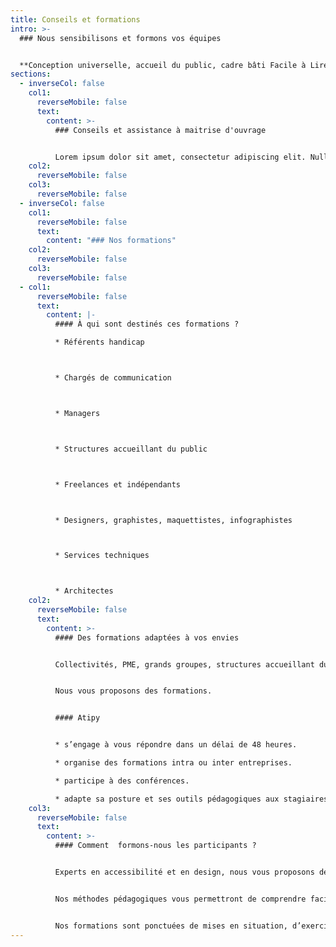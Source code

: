 ```yaml
---
title: Conseils et formations
intro: >-
  ### Nous sensibilisons et formons vos équipes


  **Conception universelle, accueil du public, cadre bâti Facile à Lire et à Comprendre, signalétique accessible… Découvrez nos thématiques et nos formats.**
sections:
  - inverseCol: false
    col1:
      reverseMobile: false
      text:
        content: >-
          ### C﻿onseils et assistance à maitrise d'ouvrage


          Lorem ipsum dolor sit amet, consectetur adipiscing elit. Nulla nunc dui, eleifend eu ex ut, tristique luctus magna. Praesent vulputate purus odio, at scelerisque massa fringilla et. Sed auctor mauris at dui bibendum, et vestibulum mi vestibulum. Aliquam placerat ante ac ligula rutrum vehicula. Donec in mauris et eros vehicula placerat. Aliquam erat volutpat. Lorem ipsum dolor sit amet, consectetur adipiscing elit. Donec fermentum ullamcorper turpis luctus pharetra. Aliquam lorem enim, faucibus vitae justo vel, molestie ultrices nisl. Suspendisse varius dapibus lectus, eu cursus tellus maximus non.
    col2:
      reverseMobile: false
    col3:
      reverseMobile: false
  - inverseCol: false
    col1:
      reverseMobile: false
      text:
        content: "### N﻿os formations"
    col2:
      reverseMobile: false
    col3:
      reverseMobile: false
  - col1:
      reverseMobile: false
      text:
        content: |-
          #### À qui sont destinés ces formations ?

          * Référents handicap



          * Chargés de communication



          * Managers



          * Structures accueillant du public



          * Freelances et indépendants 



          * Designers, graphistes, maquettistes, infographistes



          * Services techniques



          * A﻿rchitectes
    col2:
      reverseMobile: false
      text:
        content: >-
          #### Des formations adaptées à vos envies


          Collectivités, PME, grands groupes, structures accueillant du public dans le secteur culturel ou médical, vous souhaitez améliorer l'accessibilités de vos services, de vos bâtiments ?


          Nous vous proposons des formations.


          #### A﻿tipy


          * s’engage à vous répondre dans un délai de 48 heures.

          * organise des formations intra ou inter entreprises.

          * p﻿articipe à des conférences.

          * adapte sa posture et ses outils pédagogiques aux stagiaires en situation de handicap.
    col3:
      reverseMobile: false
      text:
        content: >-
          #### Comment  formons-nous les participants ?


          Experts en accessibilité et en design, nous vous proposons des sensibilisations et ateliers sur les thèmes de la conception universelle, de l’accessibilité et du handicap, et visant à rendre votre communication, vos services ou vos équipements accessibles au plus grand nombre, tant sur le fond que sur la forme.


          Nos méthodes pédagogiques vous permettront de comprendre facilement et d’apprendre avec plaisir.


          Nos formations sont ponctuées de mises en situation, d’exercices ludiques, d’exemples et d’études de cas.
---
```

